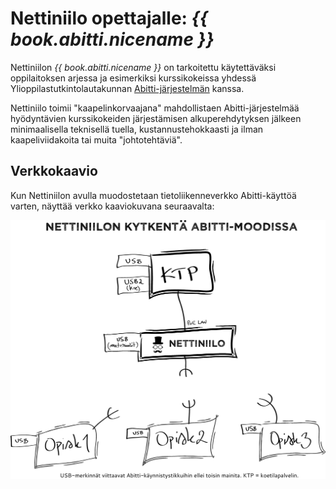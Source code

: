 # Nettiniilo opettajalle: *{{ book.abitti.nicename }}*

Nettiniilon *{{ book.abitti.nicename }}* on tarkoitettu käytettäväksi oppilaitoksen arjessa ja esimerkiksi kurssikokeissa yhdessä Ylioppilastutkintolautakunnan [Abitti-järjestelmän](http://www.abitti.fi/) kanssa.

Nettiniilo toimii "kaapelinkorvaajana" mahdollistaen Abitti-järjestelmää hyödyntävien kurssikokeiden järjestämisen alkuperehdytyksen jälkeen minimaalisella teknisellä tuella, kustannustehokkaasti ja ilman kaapeliviidakoita tai muita "johtotehtäviä".

## Verkkokaavio

Kun Nettiniilon avulla muodostetaan tietoliikenneverkko Abitti-käyttöä varten, näyttää verkko kaaviokuvana seuraavalta:

![Nettiniilo Abitti-moodissa](/files/images/nettiniilon-kytkenta-abitti-moodissa.png "Nettiniilon kytkentä Abitti-järjestelmää käytettäessä. Huomaa, että Nettiniilon on oltava Abitti-moodissa eli WPS-valon täytyy palaa.")